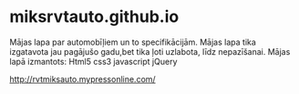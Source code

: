 # miksrvtauto.github.io

Mājas lapa par automobīļiem un to specifikācijām. Mājas lapa tika izgatavota jau pagājušo gadu,bet tika ļoti uzlabota, līdz nepazīšanai.
Mājas lapā izmantots:
Html5
css3
javascript
jQuery


http://rvtmiksauto.mypressonline.com/
